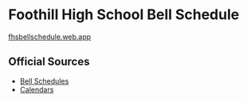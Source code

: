 # Foothill High School Bell Schedule
[fhsbellschedule.web.app](https://fhsbellschedule.web.app)

## Official Sources
- [Bell Schedules](https://foothill.tustin.k12.ca.us/about-us/bell-schedule)
- [Calendars](https://foothill.tustin.k12.ca.us/about-us/calendars)

